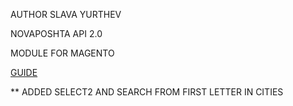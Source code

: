 AUTHOR SLAVA YURTHEV

NOVAPOSHTA API 2.0

MODULE FOR MAGENTO

[GUIDE](https://github.com/SlavaYurthev/Novaposhta/wiki)

** ADDED SELECT2 AND SEARCH FROM FIRST LETTER IN CITIES
